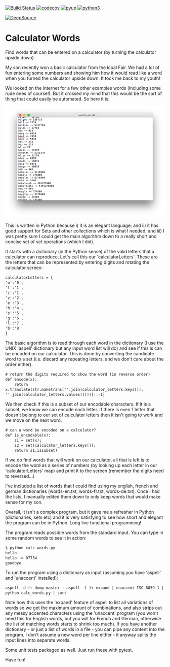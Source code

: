 [![Build Status](https://travis-ci.org/paulknewton/calculator_words.svg?branch=master)](https://travis-ci.org/paulknewton/calculator_words)
[![codecov](https://codecov.io/gh/paulknewton/calculator_words/branch/master/graph/badge.svg)](https://codecov.io/gh/paulknewton/calculator_words)
[![pyup](https://pyup.io/repos/github/paulknewton/calculator_words/shield.svg)](https://pyup.io/account/repos/github/paulknewton/calculator_words)
[![python3](https://pyup.io/repos/github/paulknewton/calculator_words/python-3-shield.svg)](https://pyup.io/account/repos/github/paulknewton/calculator_words)

[![DeepSource](https://static.deepsource.io/deepsource-badge-light.svg)](https://deepsource.io/gh/paulknewton/calculator_words/?ref=repository-badge)

# Calculator Words
Find words that can be entered on a calculator (by turning the calculator upside down)

My son recently won a basic calculator from the lcoal Fair. We had a lot of fun entering some numbers and showing him how it would read like a word when you turned the calculator upside down. It took me back to my youth!

We looked on the internet for a few other examples words (including some rude ones of course!). But it crossed my mind that this would be the sort of thing that could easily be automated. So here it is:

![words](img/words.png)

This is written in Python because i) it is an elegant language; and ii) it has good support for Sets and other collections which is what I needed; and iii) I was pretty sure I could get the main algorithm down to a really short and concise set of set operations (which I did).

It starts with a dictionary (in the Python sense) of the valid letters that a calculator can reproduce. Let's call this our 'calculatorLetters'. These are the letters that can be represented by entering digits and rotating the calculator screen:

```
calculatorLetters = {
'o':'0',
'l':'1',
'i':'1',
'z':'2',
'e':'3',
'h':'4',
's':'5',
'g':'6',
'l':'7',
'b':'8'
}
```

The basic algorithm is to read through each word in the dictionary (I use the UNIX 'aspell' dictionary but any input word list will do) and see if this is can be encoded on our calculator. This is done by converting the candidate word to a set (i.e. discard any repeating letters, and we don't care about the order either).

```
# return the digits required to show the word (in reverse order)
def encode(x):
    return x.translate(str.maketrans(''.join(calculator_letters.keys()), ''.join(calculator_letters.values())))[::-1]
```

We then check if this is a subset of our encodable characters. If it is a subset, we know we can encode each letter. If there is even 1 letter that doesn't belong to our set of calculator letters then it isn't going to work and we move on the next word.

```
# can a word be encoded on a calculator?
def is_encodable(x):
    s1 = set(x);
    s2 = set(calculator_letters.keys());
    return s1.issubset)
```

If we do find words that will work on our calculator, all that is left is to encode the word as a series of numbers (by looking up each letter in our 'calculatorLetters' map) and print it to the screen (remember the digits need to reversed...)

I've included a list of words that I could find using my english, french and german dictionaries (words-en.txt, words-fr.txt, words-de.txt). Once I had the lists, I manually edited them down to only keep words that would make sense for my son.

Overall, it isn't a complex program, but it gave me a refresher in Python (dictionaries, sets etc) and it is very satisfying to see how short and elegant the program can be in Python. Long live functional programming!


The program reads possible words from the standard input. You can type in some random words to see it in action:

```
$ python calc_words.py 
hello
hello -> 07734
goodbye
```

To run the program using a dictionary as input (assuming you have 'aspell' and 'unaccent' installed):

```
aspell -d fr dump master | aspell -l fr expand | unaccent ISO-8859-1 | python calc_words.py | sort
```

Note how this uses the 'expand' feature of aspell to list all variations of words so we get the maximum amount of combinations, and also strips out any messy accented characters using the 'unaccent' program (you won't need this for English words, but you will for French and German, otherwise the list of matching words starts to shrink too much). If you have another dictionary - or just a list of words in a file - you can pipe any content into the program. I don't assume a new word per line either - it anyway splits the input lines into separate words.

Some unit tests packaged as well. Just run these with pytest.

Have fun!
